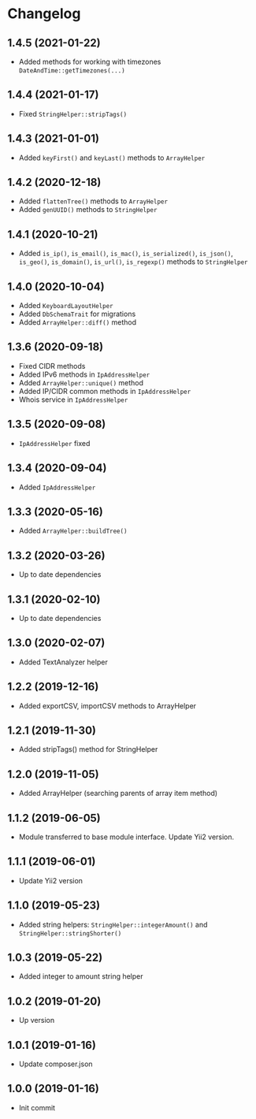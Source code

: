 Changelog
=========

## 1.4.5 (2021-01-22)
 * Added methods for working with timezones `DateAndTime::getTimezones(...)`
 
## 1.4.4 (2021-01-17)
 * Fixed `StringHelper::stripTags()`
 
## 1.4.3 (2021-01-01)
 * Added `keyFirst()` and `keyLast()` methods to `ArrayHelper`
 
## 1.4.2 (2020-12-18)
 * Added `flattenTree()` methods to `ArrayHelper`
 * Added `genUUID()` methods to `StringHelper`
   
## 1.4.1 (2020-10-21)
 * Added `is_ip()`, `is_email()`, `is_mac()`, `is_serialized()`, `is_json()`, `is_geo()`, `is_domain()`, 
   `is_url()`, `is_regexp()` methods to `StringHelper`
 
## 1.4.0 (2020-10-04)
 * Added `KeyboardLayoutHelper`
 * Added `DbSchemaTrait` for migrations
 * Added `ArrayHelper::diff()` method
 
## 1.3.6 (2020-09-18)
 * Fixed CIDR methods
 * Added IPv6 methods in `IpAddressHelper`
 * Added `ArrayHelper::unique()` method
 * Added IP/CIDR common methods in `IpAddressHelper`
 * Whois service in `IpAddressHelper`
 
## 1.3.5 (2020-09-08)
 * `IpAddressHelper` fixed
 
## 1.3.4 (2020-09-04)
 * Added `IpAddressHelper`
 
## 1.3.3 (2020-05-16)
 * Added `ArrayHelper::buildTree()`

## 1.3.2 (2020-03-26)
 * Up to date dependencies
 
## 1.3.1 (2020-02-10)
 * Up to date dependencies
 
## 1.3.0 (2020-02-07)
 * Added TextAnalyzer helper
 
## 1.2.2 (2019-12-16)
 * Added exportCSV, importCSV methods to ArrayHelper
 
## 1.2.1 (2019-11-30)
 * Added stripTags() method for StringHelper
 
## 1.2.0 (2019-11-05)
 * Added ArrayHelper (searching parents of array item method)

## 1.1.2 (2019-06-05)
 * Module transferred to base module interface. Update Yii2 version.
 
## 1.1.1 (2019-06-01)
 * Update Yii2 version
 
## 1.1.0 (2019-05-23)
 * Added string helpers: `StringHelper::integerAmount()` and `StringHelper::stringShorter()`
 
## 1.0.3 (2019-05-22)
 * Added integer to amount string helper
 
## 1.0.2 (2019-01-20)
 * Up version
 
## 1.0.1 (2019-01-16)
 * Update composer.json
 
## 1.0.0 (2019-01-16)
 * Init commit